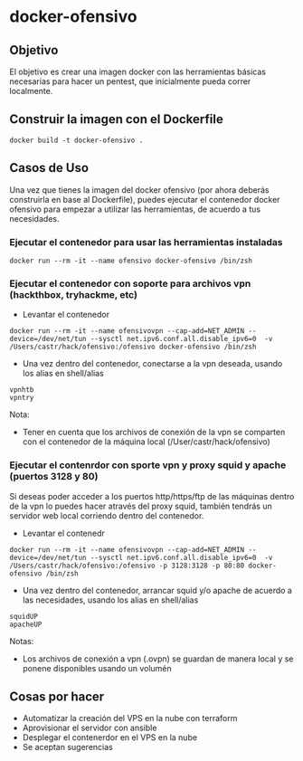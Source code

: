 # docker-ofensivo

## Objetivo 

El objetivo es crear una imagen docker con las herramientas básicas necesarias para hacer un pentest, que inicialmente pueda correr localmente.

## Construir la imagen con el Dockerfile

~~~
docker build -t docker-ofensivo .
~~~

## Casos de Uso

Una vez que tienes la imagen del docker ofensivo (por ahora deberás construirla en base al Dockerfile), puedes ejecutar el contenedor docker ofensivo para empezar a utilizar las herramientas, de acuerdo a tus necesidades.

### Ejecutar el contenedor para usar las herramientas instaladas

~~~~
docker run --rm -it --name ofensivo docker-ofensivo /bin/zsh
~~~~

### Ejecutar el contenedor con soporte para archivos vpn (hackthbox, tryhackme, etc)

- Levantar el contenedor 
~~~~
docker run --rm -it --name ofensivovpn --cap-add=NET_ADMIN --device=/dev/net/tun --sysctl net.ipv6.conf.all.disable_ipv6=0  -v /Users/castr/hack/ofensivo:/ofensivo docker-ofensivo /bin/zsh
~~~~
- Una vez dentro del contenedor, conectarse a la vpn deseada, usando los alias en shell/alias
~~~
vpnhtb  
vpntry
~~~
Nota:
- Tener en cuenta que los archivos de conexión de la vpn se comparten con el contenedor de la máquina local (/User/castr/hack/ofensivo)

### Ejecutar el contenrdor con sporte vpn y proxy squid y apache (puertos 3128 y 80)

Si deseas poder acceder a los puertos http/https/ftp de las máquinas dentro de la vpn lo puedes hacer através del proxy squid, también tendrás un servidor web local corriendo dentro del contenedor.

- Levantar el contenedr
~~~
docker run --rm -it --name ofensivovpn --cap-add=NET_ADMIN --device=/dev/net/tun --sysctl net.ipv6.conf.all.disable_ipv6=0  -v /Users/castr/hack/ofensivo:/ofensivo -p 3128:3128 -p 80:80 docker-ofensivo /bin/zsh
~~~

- Una vez dentro del contenedor, arrancar squid y/o apache de acuerdo a las necesidades, usando los alias en shell/alias
~~~
squidUP
apacheUP
~~~



Notas: 
- Los archivos de conexión a vpn (.ovpn) se guardan de manera local y se ponene disponibles usando un volumén


## Cosas por hacer
- Automatizar la creación del VPS en la nube con terraform
- Aprovisionar el servidor con ansible
- Desplegar el contenerdor en el VPS en la nube
- Se aceptan sugerencias